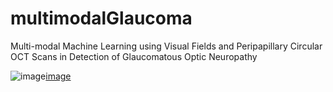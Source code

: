 # multimodalGlaucoma
Multi-modal Machine Learning using Visual Fields and Peripapillary Circular OCT Scans in Detection of Glaucomatous Optic Neuropathy

![image](https://user-images.githubusercontent.com/57675424/115985206-52c61200-a5dd-11eb-9283-df25ced78fb9.png,=250x)[image](https://user-images.githubusercontent.com/57675424/115985170-2dd19f00-a5dd-11eb-9a1c-fcdb775ccfb5.png,=250x)
